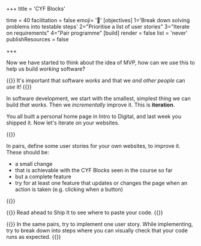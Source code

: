 +++
title = 'CYF Blocks'

time = 40
facilitation = false
emoji= '🧩'
[objectives]
1='Break down solving problems into testable steps'
2="Prioritise a list of user stories"
3="Iterate on requirements"
4="Pair programme"
[build]
  render = false
  list = 'never'
  publishResources = false

+++

Now we have started to think about the idea of MVP, how can we use this to help us build _working_ software?

{{<note type="tip" title="Tip">}}
It's important that software _works_ and that we _and other people_ can _use_ it!
{{</note>}}

In software development, we start with the smallest, simplest thing we can build _that works_. Then we _incrementally_ improve it. This is **iteration**.

You all built a personal home page in Intro to Digital, and last week you shipped it. Now let's iterate on your websites.

{{<note type="activity" title="Point (10m)">}}

In pairs, define some user stories for your own websites, to improve it. These should be:

- a small change
- that is achievable with the CYF Blocks seen in the course so far
- but a complete feature
- try for at least one feature that updates or changes the page when an action is taken (e.g. clicking when a button)

{{</note>}}

{{<note type="tip" title="Tip: Read ahead">}}
Read ahead to Ship It to see where to paste your code.
{{</note>}}

{{<note type="activity" title="Click! (25m)">}}
In the same pairs, try to implement one user story. While implementing, try to break down into steps where you can visually check that your code runs as expected.
{{</note>}}
